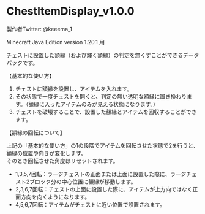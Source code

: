 # ChestItemDisplay_v1.0.0

製作者Twitter: @keeema_1

Minecraft Java Edition version 1.20.1 用


チェストに設置した額縁（および輝く額縁）の判定を無くすことができるデータパックです。

【基本的な使い方】
1. チェストに額縁を設置し、アイテムを入れます。
2. その状態で一度チェストを開くと、判定の無い透明な額縁に置き換わります。（額縁に入ったアイテムのみが見える状態になります。）
3. チェストを破壊することで、設置した額縁とアイテムを回収することができます。

【額縁の回転について】

上記の「基本的な使い方」の1の段階でアイテムを回転させた状態で2を行うと、額縁の位置や向きが変化します。  
そのとき回転させた角度はリセットされます。  
- 1,3,5,7回転：ラージチェストの正面または上面に設置した際に、ラージチェスト2ブロック分の中心位置に額縁が移動します。  
- 2,3,6,7回転：チェストの上面に設置した際に、アイテムが上方向ではなく正面方向を向くようになります。  
- 4,5,6,7回転：アイテムがチェストに近い位置で設置されます。
